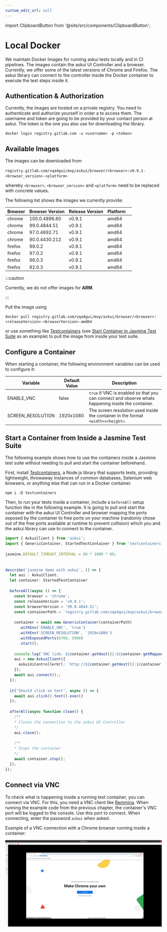 ```yaml
---
custom_edit_url: null
---
```

import ClipboardButton from '@site/src/components/ClipboardButton';

# Local Docker

We maintain Docker Images for running askui tests locally and in CI pipelines. The images contain the askui UI Controller and a browser. Currently, we offer some of the latest versions of Chrome and Firefox. The askui library can connect to the controller inside the Docker container to execute the test steps inside it.

## Authentication & Authorization

Currently, the images are hosted on a private registry. You need to authenticate and authorize yourself in order a to access them. The username and token are going to be provided by your contact person at askui. The token is the one you also use for downloading the library.

```shell
docker login registry.gitlab.com -u <username> -p <token>
```

## Available Images

The images can be downloaded from

`registry.gitlab.com/vqa4gui/mvp/askui/browser/<browser>:v0.9.1-<browser_version>-<platform>`

whereby `<browser>`, `<browser_version>` and `<platform>` need to be replaced with concrete values.

The following list shows the images we currently provide:

| Browser | Browser Version | Release Version | Platform| |
|---|---|---|---|---|
| chrome | 100.0.4896.60 | v0.9.1  | amd64 | <ClipboardButton link="registry.gitlab.com/vqa4gui/mvp/askui/browser/chrome:v0.9.1-100.0.4896.60-amd64"></ClipboardButton> |
| chrome | 99.0.4844.51 | v0.9.1  | amd64 | <ClipboardButton link="registry.gitlab.com/vqa4gui/mvp/askui/browser/chrome:v0.9.1-99.0.4844.51-amd64"></ClipboardButton> |
| chrome | 97.0.4692.71 |  v0.9.1 | amd64 | <ClipboardButton link="registry.gitlab.com/vqa4gui/mvp/askui/browser/chrome:v0.9.1-97.0.4692.71-amd64"></ClipboardButton> |
| chrome | 90.0.4430.212 |  v0.9.1 | amd64 | <ClipboardButton link="registry.gitlab.com/vqa4gui/mvp/askui/browser/chrome:v0.9.1-90.0.4430.212-amd64"></ClipboardButton> |
| firefox | 98.0.2 | v0.9.1  | amd64 | <ClipboardButton link="registry.gitlab.com/vqa4gui/mvp/askui/browser/firefox:v0.9.1-98.0.2-amd64"></ClipboardButton> |
| firefox | 97.0.2 | v0.9.1  | amd64 | <ClipboardButton link="registry.gitlab.com/vqa4gui/mvp/askui/browser/firefox:v0.9.1-97.0.2-amd64"></ClipboardButton> |
| firefox | 96.0.3 | v0.9.1  | amd64 | <ClipboardButton link="registry.gitlab.com/vqa4gui/mvp/askui/browser/firefox:v0.9.1-96.0.3-amd64"></ClipboardButton> |
| firefox | 82.0.3 | v0.9.1  | amd64 | <ClipboardButton link="registry.gitlab.com/vqa4gui/mvp/askui/browser/firefox:v0.9.1-82.0.3-amd64"></ClipboardButton> |


:::caution

Currently, we do not offer images for **ARM**.

:::

Pull the image using

```shell
docker pull registry.gitlab.com/vqa4gui/mvp/askui/browser/<browser>:<releaseVersion>-<browserVersion>-amd64
```

or use something like [Testcontainers](https://www.npmjs.com/package/testcontainers) (see [Start Container in Jasmine Test Suite](#start-container-in-jasmin-test-suite) as an example) to pull the image from inside your test suite.

## Configure a Container

When starting a container, the following environment variables can be used to configure it:

| Variable | Default Value | Description |
|---|---|---|
| ENABLE_VNC | false | `true` if VNC is enabled so that you can connect and observe whats happening inside the container. |
| SCREEN_RESOLUTION | 1920x1080 | The screen resolution used inside the container in the format `<width>x<height>`. |


## Start a Container from Inside a Jasmine Test Suite

The following example shows how to use the containers inside a Jasmine test suite without needing to pull and start the container beforehand.

First, install [Testcontainers](https://github.com/testcontainers/testcontainers-node), a Node.js library that supports tests, providing lightweight, throwaway instances of common databases, Selenium web browsers, or anything else that can run in a Docker container.

```shell
npm i -D testcontainers
```

Then, to run your tests inside a container, include a `beforeAll` setup function like in the following example. It is going to pull and start the container with the askui UI Controller and browser mapping the ports exposed by the container to free ports on your machine (randomly chose out of the free ports available at runtime to prevent collision) which you and the askui library can use to connect to the container.

```typescript
import { AskuiClient } from 'askui';
import { GenericContainer, StartedTestContainer } from 'testcontainers';

jasmine.DEFAULT_TIMEOUT_INTERVAL = 60 * 1000 * 60;


describe('jasmine demo with askui', () => {
  let aui : AskuiClient;
  let container: StartedTestContainer

  beforeAll(async () => {
    const browser = 'chrome';
    const releaseVersion = 'v0.9.1';
    const browserVersion = '99.0.4844.51';
    const containerPath = `registry.gitlab.com/vqa4gui/mvp/askui/browser/${browser}:${releaseVersion}-${browserVersion}-amd64`;
    
    container = await new GenericContainer(containerPath)
      .withEnv('ENABLE_VNC', 'true')
      .withEnv('SCREEN_RESOLUTION', '1920x1080')
      .withExposedPorts(6769, 5900)
      .start();

    console.log(`VNC link: ${container.getHost()}:${container.getMappedPort(5900)}`);
    aui = new AskuiClient({
      askuiUiControllerUrl: `http://${container.getHost()}:${container.getMappedPort(6769)}`,
    });
    await aui.connect();;
  });

  it('Should click on text', async () => {    
    await aui.click().text().exec()
  });

  afterAll(async function clean() {
    /**
    * Closes the connection to the askui UI Controller
    */
    aui.close();

    /**
    * Stops the container
    */
    await container.stop();
  });
});
```

## Connect via VNC

To check what is happening inside a running test container, you can connect via VNC. For this, you need a VNC client like [Remmina](https://remmina.org/). When running the example code from the previous chapter, the container's VNC port will be logged to the console. Use this port to connect. When connecting, enter the password `askui` when asked.

Example of a VNC connection with a Chrome browser running inside a container:

![VNC Example](./vnc-example.png)
